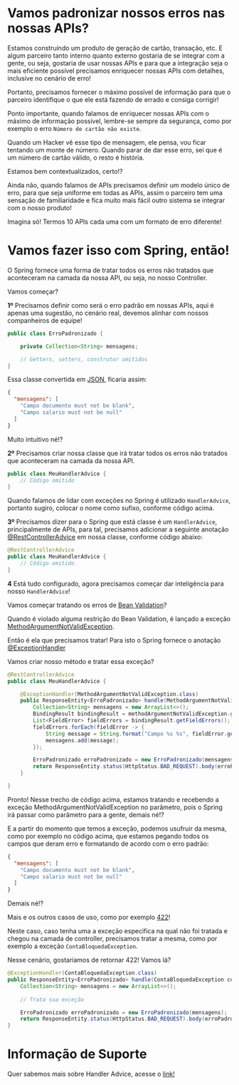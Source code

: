 # Vamos padronizar nossos erros nas nossas APIs?

Estamos construíndo um produto de geração de cartão, transação, etc. E algum parceiro tanto interno quanto externo gostaria 
de se integrar com a gente, ou seja, gostaria de usar nossas APIs e para que a integração seja o mais eficiente possível 
precisamos enriquecer nossas APIs com detalhes, inclusive no cenário de erro!

Portanto, precisamos fornecer o máximo possível de informação para que o parceiro identifique o que ele 
está fazendo de errado e consiga corrigir!

Ponto importante, quando falamos de enriquecer nossas APIs com o máximo de informação possível, lembre-se sempre da 
segurança, como por exemplo o erro `Número de cartão não existe`.

Quando um Hacker vê esse tipo de mensagem, ele pensa, vou ficar tentando um monte de número. Quando parar de dar esse 
erro, sei que é um número de cartão válido, o resto é história.

Estamos bem contextualizados, certo!?

Ainda não, quando falamos de APIs precisamos definir um modelo único de erro, para que seja uniforme em todas as APIs, 
assim o parceiro tem uma sensação de familiaridade e fica muito mais fácil outro sistema se integrar com o nosso produto!

Imagina só! Termos 10 APIs cada uma com um formato de erro diferente!

# Vamos fazer isso com Spring, então!
  
O Spring fornece uma forma de tratar todos os erros não tratados que aconteceram na camada da nossa API, ou seja, no 
nosso Controller.

Vamos começar?

**1º** Precisamos definir como será o erro padrão em nossas APIs, aqui é apenas uma sugestão, no cenário real, devemos alinhar 
com nossos companheiros de equipe!

```java
public class ErroPadronizado {

    private Collection<String> mensagens;

    // Getters, setters, construtor omitidos
}
```

Essa classe convertida em [JSON](https://www.json.org/json-en.html), ficaria assim:

```json
{
  "mensagens": [
    "Campo documento must not be blank",
    "Campo salario must not be null"
  ]
}
```

Muito intuitivo né!?

**2º** Precisamos criar nossa classe que irá tratar todos os erros não tratados que aconteceram na camada da nossa API.

```java
public class MeuHandlerAdvice {
    // Código omitido
}
```

Quando falamos de lidar com exceções no Spring é utilizado `HandlerAdvice`, portanto sugiro, colocar o nome como sufixo, 
conforme código acima.

**3º** Precisamos dizer para o Spring que está classe é um `HandlerAdvice`, principalmente de APIs, para tal, precisamos 
adicionar a seguinte anotação [@RestControllerAdvice](https://docs.spring.io/spring/docs/current/javadoc-api/org/springframework/web/bind/annotation/RestControllerAdvice.html) 
em nossa classe, conforme código abaixo:

```java
@RestControllerAdvice
public class MeuHandlerAdvice {
    // Código omitido
}
```

**4** Está tudo configurado, agora precisamos começar dar inteligência para nosso `HandlerAdvice`!

Vamos começar tratando os erros de [Bean Validation](../informacao_suporte/bean-validation.md)?

Quando é violado alguma restrição do Bean Validation, é lançado a exceção [MethodArgumentNotValidException](https://docs.spring.io/spring-framework/docs/current/javadoc-api/org/springframework/web/bind/MethodArgumentNotValidException.html).

Então é ela que precisamos tratar! Para isto o Spring fornece o anotação [@ExceptionHandler](https://docs.spring.io/spring-framework/docs/current/javadoc-api/org/springframework/web/bind/annotation/ExceptionHandler.html)

Vamos criar nosso método e tratar essa exceção?

```java
@RestControllerAdvice
public class MeuHandlerAdvice {

    @ExceptionHandler(MethodArgumentNotValidException.class)
    public ResponseEntity<ErroPadronizado> handle(MethodArgumentNotValidException methodArgumentNotValidException) {
        Collection<String> mensagens = new ArrayList<>();
        BindingResult bindingResult = methodArgumentNotValidException.getBindingResult();
        List<FieldError> fieldErrors = bindingResult.getFieldErrors();
        fieldErrors.forEach(fieldError -> {
            String message = String.format("Campo %s %s", fieldError.getField(), fieldError.getDefaultMessage());
            mensagens.add(message);
        });

        ErroPadronizado erroPadronizado = new ErroPadronizado(mensagens);
        return ResponseEntity.status(HttpStatus.BAD_REQUEST).body(erroPadronizado);
    }

}
```

Pronto! Nesse trecho de código acima, estamos tratando e recebendo a exceção MethodArgumentNotValidException no parâmetro, 
pois o Spring irá passar como parâmetro para a gente, demais né!?

E a partir do momento que temos a exceção, podemos usufruir da mesma, como por exemplo no código acima, que estamos 
pegando todos os campos que deram erro e formatando de acordo com o erro padrão:

```json
{
  "mensagens": [
    "Campo documento must not be blank",
    "Campo salario must not be null"
  ]
}
```

Demais né!?

Mais e os outros casos de uso, como por exemplo [422](../informacao_suporte/rest-422.md)!

Neste caso, caso tenha uma a exceção especifica na qual não foi tratada e chegou na camada de controller, precisamos 
tratar a mesma, como por exemplo a exceção `ContaBloquedaException`.

Nesse cenário, gostaríamos de retornar 422! Vamos lá?

```java
@ExceptionHandler(ContaBloquedaException.class)
public ResponseEntity<ErroPadronizado> handle(ContaBloquedaException contaBloquedaException) {
    Collection<String> mensagens = new ArrayList<>();
    
    // Trata sua exceção

    ErroPadronizado erroPadronizado = new ErroPadronizado(mensagens);
    return ResponseEntity.status(HttpStatus.BAD_REQUEST).body(erroPadronizado);
}
```

# Informação de Suporte

Quer sabemos mais sobre Handler Advice, acesse o [link!](https://spring.io/blog/2013/11/01/exception-handling-in-spring-mvc)